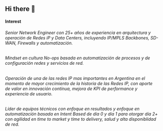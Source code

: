 ## Hi there 👋
#### Interest
###### Senior Network Engineer con 25+ años de experiencia en arquitectura y  operación de Redes iP y Data Centers, incluyendo IP/MPLS Backbones, SD-WAN, Firewalls y automatización.
###### Mindset en cultura No-ops basada en automatización de procesos y de configuración redes y servicios de red.
###### Operación de una de las redes IP mas importantes en Argentina en el momento de mayor crecimiento de la historia de las Redes IP, con aporte de valor en innovación contínua, mejora de KPI de performance y experiencia de usuario.
###### Líder de equipos técnicos con enfoque en resultados y enfoque en automatización basada en Intent Based de día 0 y día 1 para otorgar día 2+ con agilidad en time to market y time to delivery, salud y alta disponiblidad de red.
<!--
**edwcrz/edwcrz** is a ✨ _special_ ✨ repository because its `README.md` (this file) appears on your GitHub profile.

Here are some ideas to get you started:

- 🔭 I’m currently working on ...
- 🌱 I’m currently learning ...
- 👯 I’m looking to collaborate on ...
- 🤔 I’m looking for help with ...
- 💬 Ask me about ...
- 📫 How to reach me: ...
- 😄 Pronouns: ...
- ⚡ Fun fact: ...
-->
